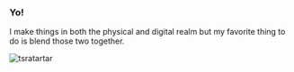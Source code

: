 ### Yo!

I make things in both the physical and digital realm but my favorite thing to do is blend those two together.

![tsratartar](https://user-images.githubusercontent.com/8194147/192118246-653bffe0-b028-4bee-8b7f-c34f9ad87d95.jpg)
